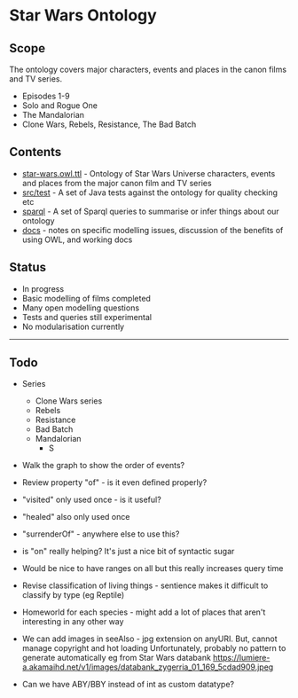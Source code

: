 # Star Wars Ontology

## Scope

The ontology covers major characters, events and places in the canon films and TV series.
* Episodes 1-9
* Solo and Rogue One
* The Mandalorian
* Clone Wars, Rebels, Resistance, The Bad Batch

## Contents

* [star-wars.owl.ttl](star-wars.owl.ttl) - Ontology of Star Wars Universe characters, events and places from the major canon film and TV series
* [src/test](src/test/) - A set of Java tests against the ontology for quality checking etc
* [sparql](sparql/) - A set of Sparql queries to summarise or infer things about our ontology
* [docs](docs/) - notes on specific modelling issues, discussion of the benefits of using OWL, and working docs

## Status

* In progress
* Basic modelling of films completed
* Many open modelling questions
* Tests and queries still experimental
* No modularisation currently

---

## Todo

* Series
    * Clone Wars series
    * Rebels
    * Resistance
    * Bad Batch
    * Mandalorian
        * S

* Walk the graph to show the order of events?

* Review property "of" - is it even defined properly?
* "visited" only used once - is it useful?
* "healed" also only used once
* "surrenderOf" - anywhere else to use this?
* is "on" really helping? It's just a nice bit of syntactic sugar
* Would be nice to have ranges on all but this really increases query time

* Revise classification of living things - sentience makes it difficult to classify by type (eg Reptile)
  
* Homeworld for each species - might add a lot of places that aren't interesting in any other way

* We can add images in seeAlso - jpg extension on anyURI. But, cannot manage copyright and hot loading
Unfortunately, probably no pattern to generate automatically
eg from Star Wars databank https://lumiere-a.akamaihd.net/v1/images/databank_zygerria_01_169_5cdad909.jpeg

* Can we have ABY/BBY instead of int as custom datatype?
